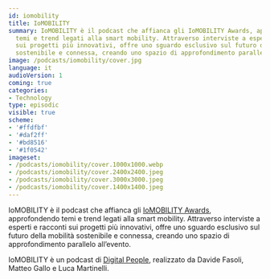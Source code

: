 ```yaml
---
id: iomobility
title: IoMOBILITY
summary: IoMOBILITY è il podcast che affianca gli IoMOBILITY Awards, approfondendo
  temi e trend legati alla smart mobility. Attraverso interviste a esperti e racconti
  sui progetti più innovativi, offre uno sguardo esclusivo sul futuro della mobilità
  sostenibile e connessa, creando uno spazio di approfondimento parallelo all’evento.
image: /podcasts/iomobility/cover.jpg
language: it
audioVersion: 1
coming: true
categories:
- Technology
type: episodic
visible: true
scheme:
- '#ffdfbf'
- '#daf2ff'
- '#bd8516'
- '#1f0542'
imageset:
- /podcasts/iomobility/cover.1000x1000.webp
- /podcasts/iomobility/cover.2400x2400.jpeg
- /podcasts/iomobility/cover.3000x3000.jpeg
- /podcasts/iomobility/cover.1400x1400.jpeg
---
```


IoMOBILITY è il podcast che affianca gli [IoMOBILITY Awards](https://www.iomobilityawards.com/), approfondendo temi e trend legati alla smart mobility. Attraverso interviste a esperti e racconti sui progetti più innovativi, offre uno sguardo esclusivo sul futuro della mobilità sostenibile e connessa, creando uno spazio di approfondimento parallelo all’evento.

IoMOBILITY è un podcast di [Digital People](https://w3id.org/digitalpeople), realizzato da Davide Fasoli, Matteo Gallo e Luca Martinelli.